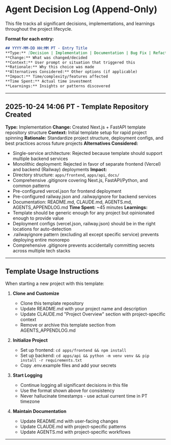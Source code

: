 # Agent Decision Log (Append-Only)

This file tracks all significant decisions, implementations, and learnings throughout the project lifecycle.

**Format for each entry:**
```markdown
## YYYY-MM-DD HH:MM PT - Entry Title
**Type:** [Decision | Implementation | Documentation | Bug Fix | Refactor]
**Change:** What was changed/decided
**Context:** User prompt or situation that triggered this
**Rationale:** Why this choice was made
**Alternatives Considered:** Other options (if applicable)
**Impact:** Time/complexity/features affected
**Time Spent:** Actual time investment
**Learnings:** Insights or patterns discovered
```

---

## 2025-10-24 14:06 PT - Template Repository Created
**Type:** Implementation
**Change:** Created Next.js + FastAPI template repository structure
**Context:** Initial template setup for rapid project spinning
**Rationale:** Standardize project structure, deployment configs, and best practices across future projects
**Alternatives Considered:**
- Single-service architecture: Rejected because template should support multiple backend services
- Monolithic deployment: Rejected in favor of separate frontend (Vercel) and backend (Railway) deployments
**Impact:**
- Directory structure: `apps/frontend`, `apps/api`, `docs/`
- Comprehensive .gitignore covering Next.js, FastAPI/Python, and common patterns
- Pre-configured vercel.json for frontend deployment
- Pre-configured railway.json and .railwayignore for backend services
- Documentation: README.md, CLAUDE.md, AGENTS.md, AGENTS_APPENDLOG.md
**Time Spent:** ~45 minutes
**Learnings:**
- Template should be generic enough for any project but opinionated enough to provide value
- Deployment configs (vercel.json, railway.json) should be in the right locations for auto-detection
- .railwayignore pattern (excluding all except specific service) prevents deploying entire monorepo
- Comprehensive .gitignore prevents accidentally committing secrets across multiple tech stacks

---

## Template Usage Instructions

When starting a new project with this template:

1. **Clone and Customize**
   - Clone this template repository
   - Update README.md with your project name and description
   - Update CLAUDE.md "Project Overview" section with project-specific context
   - Remove or archive this template section from AGENTS_APPENDLOG.md

2. **Initialize Project**
   - Set up frontend: `cd apps/frontend && npm install`
   - Set up backend: `cd apps/api && python -m venv venv && pip install -r requirements.txt`
   - Copy .env.example files and add your secrets

3. **Start Logging**
   - Continue logging all significant decisions in this file
   - Use the format shown above for consistency
   - Never hallucinate timestamps - use actual current time in PT timezone

4. **Maintain Documentation**
   - Update README.md with user-facing changes
   - Update CLAUDE.md with project-specific patterns
   - Update AGENTS.md with project-specific workflows

---

<!-- New log entries go below this line -->
